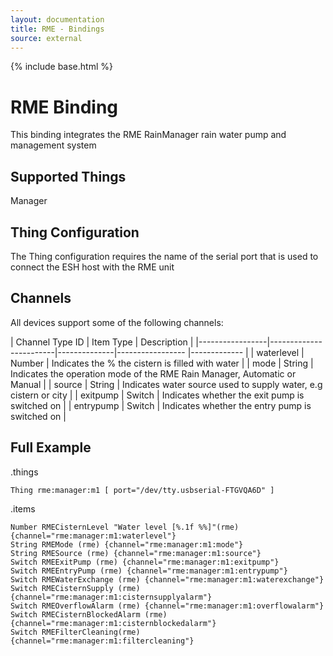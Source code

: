 ```yaml
---
layout: documentation
title: RME - Bindings
source: external
---
```


<!-- Attention authors: Do not edit directly. Please add your changes to the appropriate source repository -->

{% include base.html %}

# RME Binding

This binding integrates the RME RainManager rain water pump and management system

## Supported Things

Manager

## Thing Configuration

The Thing configuration requires the name of the serial port that is used to connect the ESH host with the RME unit

## Channels

All devices support some of the following channels:

| Channel Type ID | Item Type    | Description  |
|-----------------|------------------------|--------------|----------------- |------------- |
| waterlevel | Number  | Indicates the % the cistern is filled with water |
| mode | String | Indicates the operation mode of the RME Rain Manager, Automatic or Manual |
| source | String | Indicates water source used to supply water, e.g cistern or city |
| exitpump | Switch | Indicates whether the exit pump is switched on |
| entrypump | Switch | Indicates whether the entry pump is switched on |

## Full Example

.things

```
Thing rme:manager:m1 [ port="/dev/tty.usbserial-FTGVQA6D" ]
```

.items

```
Number RMECisternLevel "Water level [%.1f %%]"(rme) {channel="rme:manager:m1:waterlevel"}
String RMEMode (rme) {channel="rme:manager:m1:mode"}
String RMESource (rme) {channel="rme:manager:m1:source"}
Switch RMEExitPump (rme) {channel="rme:manager:m1:exitpump"}
Switch RMEEntryPump (rme) {channel="rme:manager:m1:entrypump"}
Switch RMEWaterExchange (rme) {channel="rme:manager:m1:waterexchange"}
Switch RMECisternSupply (rme) {channel="rme:manager:m1:cisternsupplyalarm"}
Switch RMEOverflowAlarm (rme) {channel="rme:manager:m1:overflowalarm"}
Switch RMECisternBlockedAlarm (rme) {channel="rme:manager:m1:cisternblockedalarm"}
Switch RMEFilterCleaning(rme) {channel="rme:manager:m1:filtercleaning"}
```